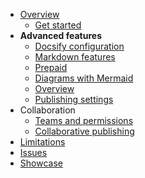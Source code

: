 - [Overview](/)
  - [Get started](get-started)
- **Advanced features**
  - [Docsify configuration](advanced/docsify)
  - [Markdown features](advanced/markdown-features)
  - [Prepaid](advanced/mermaid-prepaid)
  - [Diagrams with Mermaid](advanced/mermaid)
  - [Overview](advanced/mermaid-overview)
  - [Publishing settings](advanced/publishing-settings)
- Collaboration
  - [Teams and permissions](collaboration/teams-and-permissions)
  - [Collaborative publishing](collaboration/collaborative-publishing)
- [Limitations](limitations)
- [Issues](issues)
- [Showcase](showcase)
